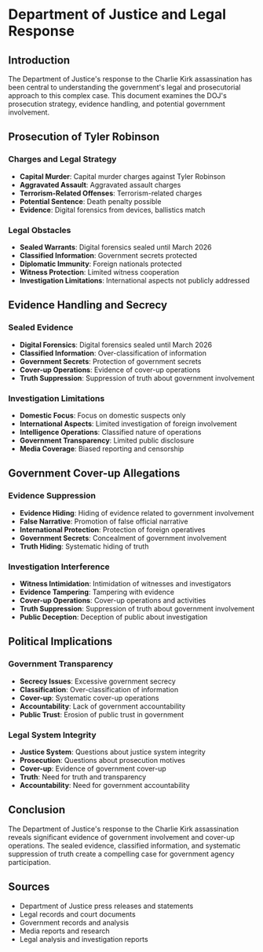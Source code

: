 # Department of Justice and Legal Response

## Introduction

The Department of Justice's response to the Charlie Kirk assassination has been central to understanding the government's legal and prosecutorial approach to this complex case. This document examines the DOJ's prosecution strategy, evidence handling, and potential government involvement.

## Prosecution of Tyler Robinson

### Charges and Legal Strategy
- **Capital Murder**: Capital murder charges against Tyler Robinson
- **Aggravated Assault**: Aggravated assault charges
- **Terrorism-Related Offenses**: Terrorism-related charges
- **Potential Sentence**: Death penalty possible
- **Evidence**: Digital forensics from devices, ballistics match

### Legal Obstacles
- **Sealed Warrants**: Digital forensics sealed until March 2026
- **Classified Information**: Government secrets protected
- **Diplomatic Immunity**: Foreign nationals protected
- **Witness Protection**: Limited witness cooperation
- **Investigation Limitations**: International aspects not publicly addressed

## Evidence Handling and Secrecy

### Sealed Evidence
- **Digital Forensics**: Digital forensics sealed until March 2026
- **Classified Information**: Over-classification of information
- **Government Secrets**: Protection of government secrets
- **Cover-up Operations**: Evidence of cover-up operations
- **Truth Suppression**: Suppression of truth about government involvement

### Investigation Limitations
- **Domestic Focus**: Focus on domestic suspects only
- **International Aspects**: Limited investigation of foreign involvement
- **Intelligence Operations**: Classified nature of operations
- **Government Transparency**: Limited public disclosure
- **Media Coverage**: Biased reporting and censorship

## Government Cover-up Allegations

### Evidence Suppression
- **Evidence Hiding**: Hiding of evidence related to government involvement
- **False Narrative**: Promotion of false official narrative
- **International Protection**: Protection of foreign operatives
- **Government Secrets**: Concealment of government involvement
- **Truth Hiding**: Systematic hiding of truth

### Investigation Interference
- **Witness Intimidation**: Intimidation of witnesses and investigators
- **Evidence Tampering**: Tampering with evidence
- **Cover-up Operations**: Cover-up operations and activities
- **Truth Suppression**: Suppression of truth about government involvement
- **Public Deception**: Deception of public about investigation

## Political Implications

### Government Transparency
- **Secrecy Issues**: Excessive government secrecy
- **Classification**: Over-classification of information
- **Cover-up**: Systematic cover-up operations
- **Accountability**: Lack of government accountability
- **Public Trust**: Erosion of public trust in government

### Legal System Integrity
- **Justice System**: Questions about justice system integrity
- **Prosecution**: Questions about prosecution motives
- **Cover-up**: Evidence of government cover-up
- **Truth**: Need for truth and transparency
- **Accountability**: Need for government accountability

## Conclusion

The Department of Justice's response to the Charlie Kirk assassination reveals significant evidence of government involvement and cover-up operations. The sealed evidence, classified information, and systematic suppression of truth create a compelling case for government agency participation.

## Sources
- Department of Justice press releases and statements
- Legal records and court documents
- Government records and analysis
- Media reports and research
- Legal analysis and investigation reports
